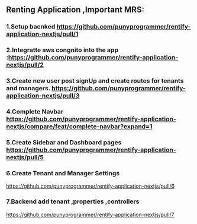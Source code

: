 ## Renting Application ,Important MRS:
### 1.Setup bacnked https://github.com/punyprogrammer/rentify-application-nextjs/pull/1
### 2.Integratte aws congnito into the app :https://github.com/punyprogrammer/rentify-application-nextjs/pull/2
### 3.Create new user post signUp and create routes for tenants and managers. https://github.com/punyprogrammer/rentify-application-nextjs/pull/3
### 4.Complete Navbar https://github.com/punyprogrammer/rentify-application-nextjs/compare/feat/complete-navbar?expand=1
### 5.Create Sidebar and Dashboard pages https://github.com/punyprogrammer/rentify-application-nextjs/pull/5

### 6.Create Tenant and Manager Settings 
https://github.com/punyprogrammer/rentify-application-nextjs/pull/6
### 7.Backend add tenant ,properties ,controllers
https://github.com/punyprogrammer/rentify-application-nextjs/pull/7
